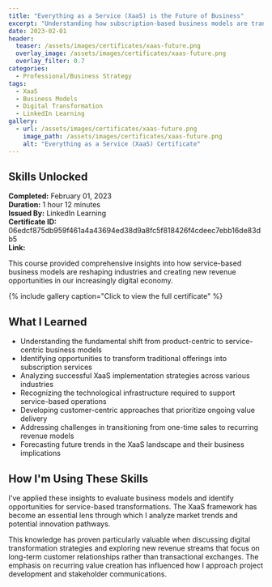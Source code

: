 ```yaml
---
title: "Everything as a Service (XaaS) is the Future of Business"
excerpt: "Understanding how subscription-based business models are transforming industries and creating new opportunities"
date: 2023-02-01
header:
  teaser: /assets/images/certificates/xaas-future.png
  overlay_image: /assets/images/certificates/xaas-future.png
  overlay_filter: 0.7
categories:
  - Professional/Business Strategy
tags:
  - XaaS
  - Business Models
  - Digital Transformation
  - LinkedIn Learning
gallery:
  - url: /assets/images/certificates/xaas-future.png
    image_path: /assets/images/certificates/xaas-future.png
    alt: "Everything as a Service (XaaS) Certificate"
---
```

## Skills Unlocked
**Completed:** February 01, 2023  
**Duration:** 1 hour 12 minutes  
**Issued By:** LinkedIn Learning  
**Certificate ID:** 06edcf875db959f461a4a43694ed38d9a8fc5f818426f4cdeec7ebb16de83db5  
**Link:** 

This course provided comprehensive insights into how service-based business models are reshaping industries and creating new revenue opportunities in our increasingly digital economy.

{% include gallery caption="Click to view the full certificate" %}

## What I Learned
* Understanding the fundamental shift from product-centric to service-centric business models
* Identifying opportunities to transform traditional offerings into subscription services
* Analyzing successful XaaS implementation strategies across various industries
* Recognizing the technological infrastructure required to support service-based operations
* Developing customer-centric approaches that prioritize ongoing value delivery
* Addressing challenges in transitioning from one-time sales to recurring revenue models
* Forecasting future trends in the XaaS landscape and their business implications

## How I'm Using These Skills
I've applied these insights to evaluate business models and identify opportunities for service-based transformations. The XaaS framework has become an essential lens through which I analyze market trends and potential innovation pathways.

This knowledge has proven particularly valuable when discussing digital transformation strategies and exploring new revenue streams that focus on long-term customer relationships rather than transactional exchanges. The emphasis on recurring value creation has influenced how I approach project development and stakeholder communications.